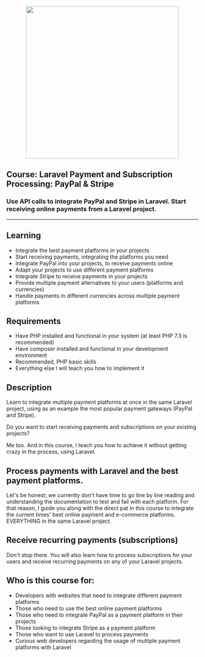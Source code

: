 <p align="center"><a href="https://www.udemy.com/course/laravel-payment-processing-integrating-the-best-gateways-paypal-stripe/" target="_blank"><img src="https://i2.wp.com/www.annamariapacilli.it/wp-content/uploads/2020/02/2570404_4ebb_7.jpg?w=480&ssl=1" width="400"></a></p>

## **Course: Laravel Payment and Subscription Processing: PayPal & Stripe**
### Use API calls to integrate PayPal and Stripe in Laravel. Start receiving online payments from a Laravel project.
-----------------------------

## **Learning**

- Integrate the best payment platforms in your projects
- Start receiving payments, integrating the platforms you need
- Integrate PayPal into your projects, to receive payments online
- Adapt your projects to use different payment platforms
- Integrate Stripe to receive payments in your projects
- Provide multiple payment alternatives to your users (platforms and currencies)
- Handle payments in different currencies across multiple payment platforms

## **Requirements**

- Have PHP installed and functional in your system (at least PHP 7.3 is recommended)
- Have composer installed and functional in your development environment
- Recommended, PHP basic skills
- Everything else I will teach you how to implement it

## **Description**
Learn to integrate multiple payment platforms at once in the same Laravel project, using as an example the most popular payment gateways (PayPal and Stripe).

Do you want to start receiving payments and subscriptions on your existing projects?

Me too. And in this course, I teach you how to achieve it without getting crazy in the process, using Laravel.

## Process payments with Laravel and the best payment platforms.
Let's be honest; we currently don't have time to go line by line reading and understanding the documentation to test and fail with each platform. For that reason, I guide you along with the direct pat in this course to integrate the current times'  best online payment and e-commerce platforms. EVERYTHING in the same Laravel project.

## Receive recurring payments (subscriptions)
Don't stop there. You will also learn how to process subscriptions for your users and receive recurring payments on any of your Laravel projects.

## **Who is this course for:**
- Developers with websites that need to integrate different payment platforms
- Those who need to use the best online payment platforms
- Those who need to integrate PayPal as a payment platform in their projects
- Those looking to integrate Stripe as a payment platform
- Those who want to use Laravel to process payments
- Curious web developers regarding the usage of multiple payment platforms with Laravel